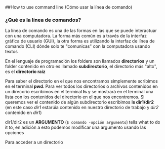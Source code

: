 ##How to use command line (Cómo usar la línea de comando)

### ¿Qué es la línea de comandos?

La línea de comando es una de las formas en las que se puede interactuar con una computadora. La forma más común es a través de la interfaz gráfica de usuario (GUI), la otra forma es utilizando la interfaz de línea de comando (CLI) dónde solo te "comunicas" con la computadora usando textos

En el lenguaje de programación los folders son llamados **directorios** y un folder contenido en otro es llamado **subdirectorio**, el directorio más "alto", es el **directorio raiz**

Para saber el directorio en el que nos encontramos simplemente scribimos en el terminal **pwd**.
Para ver todos los directorios o archivos contenidos en un direcorio escribimos en el terminal **ls** y se mostrará en el terminal una lista con los contenidos del directorio en el que nos encontremos. Si queremos ver el contenido de algún subdirectorio escribimos **ls dir1/dir2** (en este caso *dir1* estarúia contenido en nuestro directorio de trabajo y *dir2* contenido en *dir1*)

dir1/dir2 es un **ARGUMENTO** (`$ comando -opción argumento`) tells what to do it to, en adición a esto podemos modificar una argumento usando las opciones

Para acceder a un directorio 
